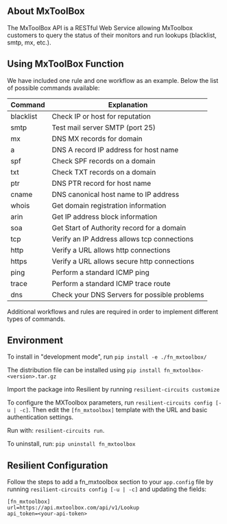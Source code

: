 ## About MxToolBox

The MxToolBox API is a RESTful Web Service allowing MxToolbox customers to query the status of their monitors and run lookups (blacklist, smtp, mx, etc.).

## Using MxToolBox Function

We have included one rule and one workflow as an example.
Below the list of possible commands available:

| **Command** | **Explanation** |
|--|--|
| blacklist | Check IP or host for reputation |
| smtp | Test mail server SMTP (port 25) |
| mx | DNS MX records for domain |
| a | DNS A record IP address for host name |
| spf | Check SPF records on a domain|
| txt | Check TXT records on a domain |
| ptr | DNS PTR record for host name |
| cname | DNS canonical host name to IP address |
| whois | Get domain registration information |
| arin | Get IP address block information |
| soa | Get Start of Authority record for a domain |
| tcp | Verify an IP Address allows tcp connections |
| http | Verify a URL allows http connections |
| https | Verify a URL allows secure http connections |
| ping | Perform a standard ICMP ping |
| trace | Perform a standard ICMP trace route |
| dns | Check your DNS Servers for possible problems |

Additional workflows and rules are required in order to implement different types of commands.


## Environment
To install in "development mode", run 
    `pip install -e ./fn_mxtoolbox/`
    
The distribution file can be installed using
    `pip install fn_mxtoolbox-<version>.tar.gz`
    
Import the package into Resilient by running `resilient-circuits customize`

To configure the MXToolbox parameters, run `resilient-circuits config [-u | -c]`. 
Then edit the `[fn_mxtoolbox]` template with the URL and basic authentication settings.

Run with: `resilient-circuits run`.

To uninstall, run: `pip uninstall fn_mxtoolbox`
    
## Resilient Configuration
Follow the steps to add a fn_mxtoolbox section to your `app.config` file by running `resilient-circuits config [-u | -c]` and updating the fields:

```
[fn_mxtoolbox]
url=https://api.mxtoolbox.com/api/v1/Lookup
api_token=<your-api-token>